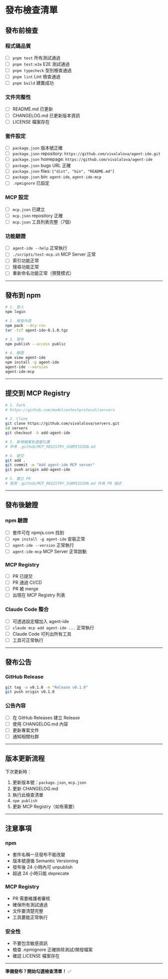 # 發布檢查清單

## 發布前檢查

### 程式碼品質
- [ ] `pnpm test` 所有測試通過
- [ ] `pnpm test:e2e` E2E 測試通過
- [ ] `pnpm typecheck` 型別檢查通過
- [ ] `pnpm lint` Lint 檢查通過
- [ ] `pnpm build` 建置成功

### 文件完整性
- [ ] README.md 已更新
- [ ] CHANGELOG.md 已更新版本資訊
- [ ] LICENSE 檔案存在

### 套件設定
- [ ] `package.json` 版本號正確
- [ ] `package.json` repository: `https://github.com/vivalalova/agent-ide.git`
- [ ] `package.json` homepage: `https://github.com/vivalalova/agent-ide`
- [ ] `package.json` bugs URL 正確
- [ ] `package.json` files: `["dist", "bin", "README.md"]`
- [ ] `package.json` bin: `agent-ide`, `agent-ide-mcp`
- [ ] `.npmignore` 已設定

### MCP 設定
- [ ] `mcp.json` 已建立
- [ ] `mcp.json` repository 正確
- [ ] `mcp.json` 工具列表完整（7個）

### 功能驗證
- [ ] `agent-ide --help` 正常執行
- [ ] `./scripts/test-mcp.sh` MCP Server 正常
- [ ] 索引功能正常
- [ ] 搜尋功能正常
- [ ] 重新命名功能正常（預覽模式）

---

## 發布到 npm

```bash
# 1. 登入
npm login

# 2. 檢查內容
npm pack --dry-run
tar -tzf agent-ide-0.1.0.tgz

# 3. 發布
npm publish --access public

# 4. 驗證
npm view agent-ide
npm install -g agent-ide
agent-ide --version
agent-ide-mcp
```

---

## 提交到 MCP Registry

```bash
# 1. Fork
# https://github.com/modelcontextprotocol/servers

# 2. Clone
git clone https://github.com/vivalalova/servers.git
cd servers
git checkout -b add-agent-ide

# 3. 新增檔案到適當位置
# 參考 .github/MCP_REGISTRY_SUBMISSION.md

# 4. 提交
git add .
git commit -m "Add agent-ide MCP server"
git push origin add-agent-ide

# 5. 建立 PR
# 使用 .github/MCP_REGISTRY_SUBMISSION.md 作為 PR 描述
```

---

## 發布後驗證

### npm 驗證
- [ ] 套件可在 npmjs.com 找到
- [ ] `npm install -g agent-ide` 安裝正常
- [ ] `agent-ide --version` 正常執行
- [ ] `agent-ide-mcp` MCP Server 正常啟動

### MCP Registry
- [ ] PR 已提交
- [ ] PR 通過 CI/CD
- [ ] PR 被 merge
- [ ] 出現在 MCP Registry 列表

### Claude Code 整合
- [ ] 可透過設定檔加入 agent-ide
- [ ] `claude mcp add agent-ide ...` 正常執行
- [ ] Claude Code 可列出所有工具
- [ ] 工具可正常執行

---

## 發布公告

### GitHub Release
```bash
git tag -a v0.1.0 -m "Release v0.1.0"
git push origin v0.1.0
```

### 公告內容
- [ ] 在 GitHub Releases 建立 Release
- [ ] 使用 CHANGELOG.md 內容
- [ ] 更新專案文件
- [ ] 通知相關社群

---

## 版本更新流程

下次更新時：
1. 更新版本號：`package.json`, `mcp.json`
2. 更新 CHANGELOG.md
3. 執行此檢查清單
4. `npm publish`
5. 更新 MCP Registry（如有需要）

---

## 注意事項

### npm
- 套件名稱一旦發布不能改變
- 版本號遵循 Semantic Versioning
- 發布後 24 小時內可 unpublish
- 超過 24 小時只能 deprecate

### MCP Registry
- PR 需要維護者審核
- 確保所有測試通過
- 文件要清楚完整
- 工具要能正常執行

### 安全性
- 不要包含敏感資訊
- 檢查 .npmignore 正確排除測試/開發檔案
- 確認 LICENSE 檔案存在

---

**準備發布？開始勾選檢查清單！** ✅

